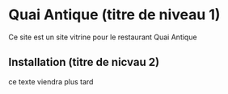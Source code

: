 # Quai Antique (titre de niveau 1)

Ce site est un site vitrine pour le restaurant Quai Antique

## Installation (titre de nicvau 2)

ce texte viendra plus tard

